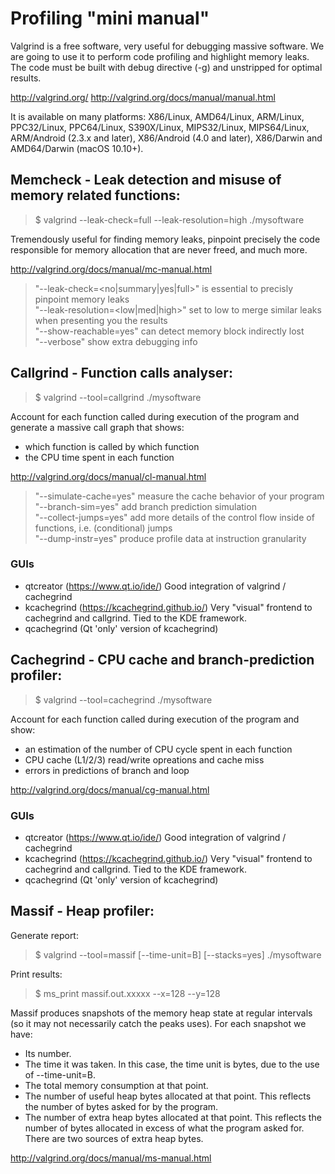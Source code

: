 Profiling "mini manual"
=======================

Valgrind is a free software, very useful for debugging massive software.
We are going to use it to perform code profiling and highlight memory leaks.
The code must be built with debug directive (-g) and unstripped for optimal results.

http://valgrind.org/
http://valgrind.org/docs/manual/manual.html

It is available on many platforms:
X86/Linux, AMD64/Linux, ARM/Linux, PPC32/Linux, PPC64/Linux, S390X/Linux, MIPS32/Linux, MIPS64/Linux,
ARM/Android (2.3.x and later), X86/Android (4.0 and later), X86/Darwin and AMD64/Darwin (macOS 10.10+).


Memcheck - Leak detection and misuse of memory related functions:
-----------------------------------------------------------------

> $ valgrind --leak-check=full --leak-resolution=high ./mysoftware

Tremendously useful for finding memory leaks, pinpoint precisely the code responsible
for memory allocation that are never freed, and much more.

http://valgrind.org/docs/manual/mc-manual.html

> "--leak-check=<no|summary|yes|full>" is essential to precisly pinpoint memory leaks  
> "--leak-resolution=<low|med|high>" set to low to merge similar leaks when presenting you the results  
> "--show-reachable=yes" can detect memory block indirectly lost  
> "--verbose" show extra debugging info  


Callgrind - Function calls analyser:
------------------------------------

> $ valgrind --tool=callgrind ./mysoftware

Account for each function called during execution of the program and generate a
massive call graph that shows:
- which function is called by which function
- the CPU time spent in each function

http://valgrind.org/docs/manual/cl-manual.html

> "--simulate-cache=yes" measure the cache behavior of your program  
> "--branch-sim=yes" add branch prediction simulation  
> "--collect-jumps=yes" add more details of the control flow inside of functions, i.e. (conditional) jumps  
> "--dump-instr=yes" produce profile data at instruction granularity  

### GUIs
- qtcreator (https://www.qt.io/ide/) Good integration of valgrind / cachegrind
- kcachegrind (https://kcachegrind.github.io/) Very "visual" frontend to cachegrind and callgrind. Tied to the KDE framework.
- qcachegrind (Qt 'only' version of kcachegrind)


Cachegrind - CPU cache and branch-prediction profiler:
------------------------------------------------------

> $ valgrind --tool=cachegrind ./mysoftware

Account for each function called during execution of the program and show:
- an estimation of the number of CPU cycle spent in each function
- CPU cache (L1/2/3) read/write opreations and cache miss
- errors in predictions of branch and loop

http://valgrind.org/docs/manual/cg-manual.html

### GUIs
- qtcreator (https://www.qt.io/ide/) Good integration of valgrind / cachegrind
- kcachegrind (https://kcachegrind.github.io/) Very "visual" frontend to cachegrind and callgrind. Tied to the KDE framework.
- qcachegrind (Qt 'only' version of kcachegrind)


Massif - Heap profiler:
-----------------------

Generate report:
> $ valgrind --tool=massif [--time-unit=B] [--stacks=yes] ./mysoftware

Print results:
> $ ms_print massif.out.xxxxx --x=128 --y=128

Massif produces snapshots of the memory heap state at regular intervals (so it
may not necessarily catch the peaks uses). For each snapshot we have:
- Its number.
- The time it was taken. In this case, the time unit is bytes, due to the use of --time-unit=B.
- The total memory consumption at that point.
- The number of useful heap bytes allocated at that point. This reflects the number of bytes asked for by the program.
- The number of extra heap bytes allocated at that point. This reflects the number of bytes allocated in excess of what the program asked for. There are two sources of extra heap bytes.

http://valgrind.org/docs/manual/ms-manual.html
